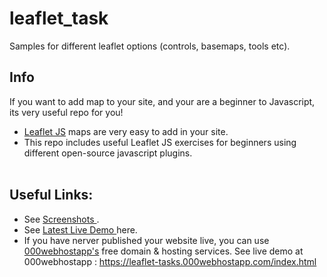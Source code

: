 # leaflet_task 

Samples for different leaflet options (controls, basemaps, tools etc).
<br>
## Info
If you want to add map to your site, and your are a beginner to Javascript, its very useful repo for you! <br/>
* <a href="https://leafletjs.com/"> Leaflet JS</a> maps are very easy to add in your site.
* This repo includes useful Leaflet JS exercises for beginners using different open-source javascript plugins.
<br/><br/>

## Useful Links:
* See <a href="https://github.com/ranamrameez/leaflet_task/tree/master/Screenshots"> Screenshots </a>.
* See <a href="https://ranamrameez.github.io/leaflet_task/index.html"> Latest Live Demo </a> here.
* If you have nerver published your website live, you can use <a href="https://www.000webhost.com/">000webhostapp's</a> free domain & hosting services.
See live demo at 000webhostapp : <a href="000webhostapp.com"></a>https://leaflet-tasks.000webhostapp.com/index.html
